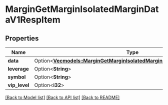 # MarginGetMarginIsolatedMarginDataV1RespItem

## Properties

Name | Type | Description | Notes
------------ | ------------- | ------------- | -------------
**data** | Option<[**Vec<models::MarginGetMarginIsolatedMarginDataV1RespItemDataInner>**](MarginGetMarginIsolatedMarginDataV1RespItem_data_inner.md)> |  | [optional]
**leverage** | Option<**String**> |  | [optional]
**symbol** | Option<**String**> |  | [optional]
**vip_level** | Option<**i32**> |  | [optional]

[[Back to Model list]](../README.md#documentation-for-models) [[Back to API list]](../README.md#documentation-for-api-endpoints) [[Back to README]](../README.md)


